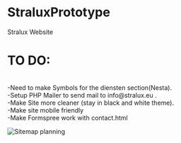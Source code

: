 # StraluxPrototype
Stralux Website 

<h1>TO DO:</h1><br/>
-Need to make Symbols for the diensten section(Nesta). <br/>
-Setup PHP Mailer to send mail to info@stralux.eu .<br/>
-Make Site more cleaner (stay in black and white theme).<br/>
-Make site mobile friendly<br/>
-Make Formspree work with contact.html



![Sitemap planning](https://github.com/user-attachments/assets/3326165e-88ab-4693-9245-1d66fe2c7921)

